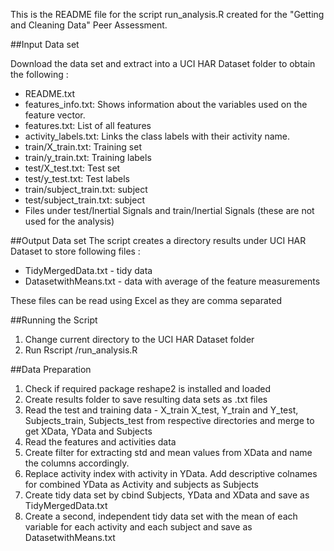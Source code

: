 

This is the README file for the script run_analysis.R created for the "Getting and Cleaning Data" Peer Assessment.

##Input Data set

Download the data set and extract into a UCI HAR Dataset folder to obtain the following : 

* README.txt
* features_info.txt: Shows information about the variables used on the feature vector.
* features.txt: List of all features
* activity_labels.txt: Links the class labels with their activity name.
* train/X_train.txt: Training set
* train/y_train.txt: Training labels
* test/X_test.txt: Test set
* test/y_test.txt: Test labels
* train/subject_train.txt: subject
* test/subject_train.txt: subject
* Files under test/Inertial Signals and train/Inertial Signals (these are not used for the analysis)


##Output Data set
The script creates a directory results under UCI HAR Dataset to store following files :

* TidyMergedData.txt -  tidy data
* DatasetwithMeans.txt - data with average of the feature measurements

These files can be read using Excel as they are comma separated


##Running the Script

1. Change current directory to the UCI HAR Dataset folder
2. Run 
            Rscript <path>/run_analysis.R


##Data Preparation 
1.	Check if required package reshape2 is installed and loaded
2.	Create results folder to save resulting data sets as .txt files 
3.	Read the test and training data - X_train X_test, Y_train and Y_test, Subjects_train, Subjects_test from respective directories and merge to get XData, YData and Subjects
4.	Read the features and activities data
5.	Create filter for extracting std and mean values from XData and name the columns accordingly.
6.	Replace activity index with activity in YData. Add descriptive colnames for combined YData as Activity and subjects as Subjects
7.	Create tidy data set by cbind Subjects, YData and XData and save as TidyMergedData.txt
8.	Create a second, independent tidy data set with the mean of each variable for each activity and each subject and save as DatasetwithMeans.txt
